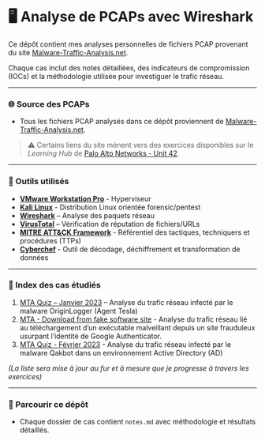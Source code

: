 # 🖥️ Analyse de PCAPs avec Wireshark
Ce dépôt contient mes analyses personnelles de fichiers PCAP provenant du site [Malware-Traffic-Analysis.net](https://www.malware-traffic-analysis.net/).    

Chaque cas inclut des notes détaillées, des indicateurs de compromission (IOCs) et la méthodologie utilisée pour investiguer le trafic réseau.

---

### 🌐 Source des PCAPs
- Tous les fichiers PCAP analysés dans ce dépôt proviennent de [Malware-Traffic-Analysis.net](https://www.malware-traffic-analysis.net/).

> ⚠️ Certains liens du site mènent vers des exercices disponibles sur le *Learning Hub* de [Palo Alto Networks - Unit 42](https://unit42.paloaltonetworks.com/category/learning-hub/).

---

### 🧰 Outils utilisés
- **[VMware Workstation Pro](https://www.vmware.com/products/desktop-hypervisor/workstation-and-fusion)** - Hyperviseur
- **[Kali Linux](https://www.kali.org/)** - Distribution Linux orientée forensic/pentest
- **[Wireshark](https://www.wireshark.org/download.html)** – Analyse des paquets réseau
- **[VirusTotal](https://www.virustotal.com/gui/home/url)** – Vérification de réputation de fichiers/URLs
- **[MITRE ATT&CK Framework](https://attack.mitre.org/)** - Référentiel des tactiques, techniquers et procédures (TTPs)
- **[Cyberchef](https://cyberchef.io/)** - Outil de décodage, déchiffrement et transformation de données


---

### 📂 Index des cas étudiés
1. [MTA Quiz – Janvier 2023](MTA/MTA-quiz-jan2023/notes.md) – Analyse du trafic réseau infecté par le malware OriginLogger (Agent Tesla)
2. [MTA - Download from fake software site](MTA/MTA-2025-01-22/notes.md) - Analyse du trafic réseau lié au téléchargement d’un exécutable malveillant depuis un site frauduleux usurpant l’identité de Google Authenticator.
3. [MTA Quiz - Février 2023](MTA/MTA-quiz-feb23/notes.md) - Analyse du trafic réseau infecté par le malware Qakbot dans un environnement Active Directory (AD)


*(La liste sera mise à jour au fur et à mesure que je progresse à travers les exercices)*

---

### 📌 Parcourir ce dépôt
- Chaque dossier de cas contient `notes.md` avec méthodologie et résultats détaillés.  
